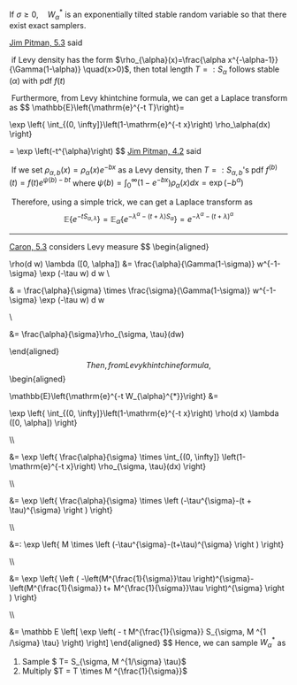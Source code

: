 If $\sigma \geq 0, \quad W_{\alpha}^{*}$ is an exponentially tilted stable random variable so that there exist exact samplers.

[Jim Pitman, 5.3](https://projecteuclid.org/download/pdf_1/euclid.lnms/1215091133) said 

​	if Levy density has the form $\rho_{\alpha}(x)=\frac{\alpha x^{-\alpha-1}}{\Gamma(1-\alpha)} \quad(x>0)$, then total length $T=:S_\alpha$  follows $\operatorname{stable}(\alpha)$ with pdf $f(t)$

​	Furthermore, from Levy khintchine formula, we can get a Laplace transform as
$$
\mathbb{E}\left\{\mathrm{e}^{-t T}\right\}=

\exp \left\{ \int_{(0, \infty]}\left(1-\mathrm{e}^{-t x}\right) \rho_\alpha(dx) \right\}


= \exp \left(-t^{\alpha}\right)
$$
[Jim Pitman, 4.2](https://projecteuclid.org/download/pdf_1/euclid.lnms/1215091133) said

​	If we set $\rho_{\alpha, b}(x)=\rho_\alpha(x) e^{-b x}$ as a Levy density, then $T=: S_{\alpha, b}$'s pdf $f^{(b)}(t)=f(t) e^{\psi(b)-b t}$ where $\psi(b)=\int_{0}^{\infty}\left(1-e^{-b x}\right) \rho_\alpha(x) d x = \exp \left(-b^{\alpha}\right)$

​	Therefore, using a simple trick, we can get a Laplace transform as
$$
\mathbb{E}\left\{e^{-t S_{\alpha, \lambda}}\right\}=\mathbb{E}_{\alpha}\left\{e^{-\lambda^{\alpha}-(t+\lambda) S_{\alpha}}\right\}=e^{-\lambda^{\alpha}-(t+\lambda)^{\alpha}}
$$

---

[Caron, 5.3](https://arxiv.org/pdf/1401.1137v3.pdf) considers Levy measure
$$
\begin{aligned}

\rho(d w) \lambda ([0, \alpha]) &= \frac{\alpha}{\Gamma(1-\sigma)} w^{-1-\sigma} \exp (-\tau w) d w
\\

& = \frac{\alpha}{\sigma} \times \frac{\sigma}{\Gamma(1-\sigma)} w^{-1-\sigma} \exp (-\tau w) d w

\\

&= \frac{\alpha}{\sigma}\rho_{\sigma, \tau}(dw)

\end{aligned}
$$
Then, from Levy khintchine formula,
$$
\begin{aligned}

\mathbb{E}\left\{\mathrm{e}^{-t W_{\alpha}^{*}}\right\} &=

\exp \left\{ \int_{(0, \infty]}\left(1-\mathrm{e}^{-t x}\right) \rho(d x) \lambda ([0, \alpha]) \right\}

\\\\

&= \exp \left\{ \frac{\alpha}{\sigma} \times \int_{(0, \infty]} \left(1-\mathrm{e}^{-t x}\right) \rho_{\sigma, \tau}(dx)  \right\}

\\\\

&=  \exp \left\{  \frac{\alpha}{\sigma} \times \left (-\tau^{\sigma}-(t + \tau)^{\sigma} \right ) \right\}

\\\\

&=: \exp \left\{  M \times \left (-\tau^{\sigma}-(t+\tau)^{\sigma} \right ) \right\}

\\\\

&=  \exp \left\{ \left ( -\left(M^{\frac{1}{\sigma}}\tau \right)^{\sigma}- \left(M^{\frac{1}{\sigma}} t+ M^{\frac{1}{\sigma}}\tau \right)^{\sigma} \right ) \right\}

\\\\

&= \mathbb E \left[ \exp \left( - t M^{\frac{1}{\sigma}} S_{\sigma, M ^{1 /\sigma} \tau} \right) \right] 
\end{aligned}
$$
Hence, we can sample $W_{\alpha}^{*}$ as

1. Sample $ T= S_{\sigma, M ^{1/\sigma} \tau}$
2. Multiply $T = T \times M ^{\frac{1}{\sigma}}$
